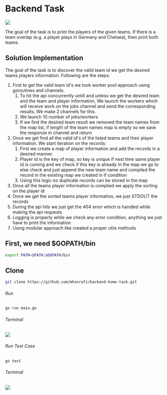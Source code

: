 # Backend Task




![](https://img.shields.io/badge/GO-1.19-blue.svg)


The goal of the task is to print the players of the given teams. If there is a team overlap (e.g. a player plays in Germany and Chelsea), then print both teams.

## Solution Implementation
The goal of the task is to discover the valid team id we get the desired teams players information.
Following are the steps:
1. First to get the valid team id's we took worker pool approach using goroutines and channels.
   1. To hit the api concurrently untill and unless we get the desired team and the team and player information, We launch the workers which will receive work on the jobs channel and send the corresponding results. We make 2 channels for this.
   2. We launch 10 number of jobs/workers
   3. If we find the desired team result we removed the team names from the map list, if length of the team names map is empty so we save the response in channel and return
2. Once we get find all the valid id's of the listed teams and their player information. We start iteration on the records:
   1. First we create a map of player information and add the records in a desired manner.
   2. Player id is the key of map, so key is unique if next time same player id is coming and we check if this key is already in the map we go to else check and just append the new team name and compiled the record in the existing map we created in if condition
   3. Using this logic no duplicate records can be stored in the map
3. Once all the teams player information is complied we apply the sorting on the player id
4. Once we get the sorted teams player information, we just STDOUT the records
5. During the api hits we just get the 404 error which is handled while making the api requests
6. Logging is properly while we check any error condition, anything we just have to print the information
7. Using modular approach like created a proper utils methods


## First, we need $GOPATH/bin

```bash
export PATH=$PATH:$GOPATH/bin
```

## Clone

```bash
git clone https://github.com/mhsnrafi/backend-home-task.git
```

###### Run

```bash
go run main.go
```
###### Terminal
![](https://i.postimg.cc/P5p9N22V/Screenshot-2022-11-24-at-11-35-35-PM.png)

###### Run Test Case
```bash
go test
```
###### Terminal
![](https://i.postimg.cc/RCYTq9y9/Screenshot-2022-11-24-at-11-34-32-PM.png)
